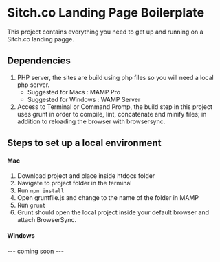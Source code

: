 # Sitch.co Landing Page Boilerplate

This project contains everything you need to get up and running on a Sitch.co landing pagge.


## Dependencies

1. PHP server, the sites are build using php files so you will need a local php server. 
    - Suggested for Macs : MAMP Pro
    - Suggested for Windows : WAMP Server
2. Access to Terminal or Command Promp, the build step in this project uses grunt in order to compile, lint, concatenate and minify files; in addition to reloading the browser with browsersync.

## Steps to set up a local environment

#### Mac
1. Download project and place inside htdocs folder
2. Navigate to project folder in the terminal
3. Run `npm install`
4. Open gruntfile.js and change <project name> to the name of the folder in MAMP
5. Run `grunt`
6. Grunt should open the local project inside your default browser and attach BrowserSync.

#### Windows
--- coming soon ---


